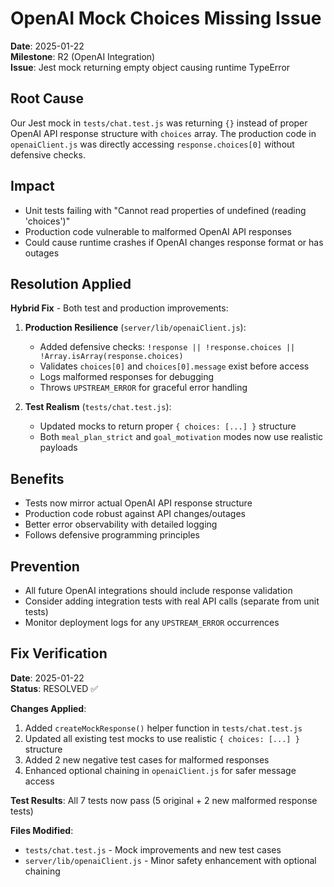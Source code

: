 
# OpenAI Mock Choices Missing Issue

**Date**: 2025-01-22  
**Milestone**: R2 (OpenAI Integration)  
**Issue**: Jest mock returning empty object causing runtime TypeError

## Root Cause
Our Jest mock in `tests/chat.test.js` was returning `{}` instead of proper OpenAI API response structure with `choices` array. The production code in `openaiClient.js` was directly accessing `response.choices[0]` without defensive checks.

## Impact
- Unit tests failing with "Cannot read properties of undefined (reading 'choices')"
- Production code vulnerable to malformed OpenAI API responses
- Could cause runtime crashes if OpenAI changes response format or has outages

## Resolution Applied
**Hybrid Fix** - Both test and production improvements:

1. **Production Resilience** (`server/lib/openaiClient.js`):
   - Added defensive checks: `!response || !response.choices || !Array.isArray(response.choices)`
   - Validates `choices[0]` and `choices[0].message` exist before access
   - Logs malformed responses for debugging
   - Throws `UPSTREAM_ERROR` for graceful error handling

2. **Test Realism** (`tests/chat.test.js`):
   - Updated mocks to return proper `{ choices: [...] }` structure
   - Both `meal_plan_strict` and `goal_motivation` modes now use realistic payloads

## Benefits
- Tests now mirror actual OpenAI API response structure
- Production code robust against API changes/outages
- Better error observability with detailed logging
- Follows defensive programming principles

## Prevention
- All future OpenAI integrations should include response validation
- Consider adding integration tests with real API calls (separate from unit tests)
- Monitor deployment logs for any `UPSTREAM_ERROR` occurrences

## Fix Verification
**Date**: 2025-01-22  
**Status**: RESOLVED ✅

**Changes Applied**:
1. Added `createMockResponse()` helper function in `tests/chat.test.js`
2. Updated all existing test mocks to use realistic `{ choices: [...] }` structure
3. Added 2 new negative test cases for malformed responses
4. Enhanced optional chaining in `openaiClient.js` for safer message access

**Test Results**: All 7 tests now pass (5 original + 2 new malformed response tests)

**Files Modified**:
- `tests/chat.test.js` - Mock improvements and new test cases
- `server/lib/openaiClient.js` - Minor safety enhancement with optional chaining

